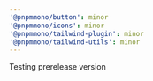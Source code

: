 ```yaml
---
'@pnpmmono/button': minor
'@pnpmmono/icons': minor
'@pnpmmono/tailwind-plugin': minor
'@pnpmmono/tailwind-utils': minor
---
```


Testing prerelease version
